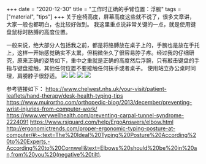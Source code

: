 +++ 
date = "2020-12-30"
title = "工作时正确的手臂位置：浮腕"
tags = ["material", "tips"]
+++
关于座椅高度，屏幕高度这些就不说了，很多文章讲，大家一般也都明白，也比较好做到。
我这里重点说非常关键的一点，就是使用键盘鼠标时胳膊的高度位置。

一般来说，绝大部分人包括我之前，都是将胳膊放在桌子上的，手腕也是放在手托上，这样一开始感觉确实不太累，但稍微坐久了很容易脖子疼。经过我的仔细研究，原来正确的姿势如下，重中之重就是正确的高度然后浮腕，只有敲击键盘的手指与键盘接触，其他任何位置不要接触任何扶手或者桌子。
使用站立办公桌时同理，肩膀脖子很舒适。
![](https://i.imgur.com/Y5JHqmP.png)
![](https://i.imgur.com/gaSwzHe.png)
![](https://i.imgur.com/UyZkgWc.png)
![](https://i.imgur.com/WQiWgAA.png)

参考链接如下：
https://www.chelwest.nhs.uk/your-visit/patient-leaflets/hand-therapy/desk-health-typing-tips
https://www.muirortho.com/orthopedic-blog/2013/december/preventing-wrist-injuries-from-computer-work/
https://www.verywellhealth.com/preventing-carpal-tunnel-syndrome-2224091
https://www.rsiguard.com/help/ErgoAnswers/elbow.html
http://ergonomictrends.com/proper-ergonomic-typing-posture-at-computer/#:~:text=The%20Ideal%20Typing%20Posture%20According%20to%20Experts,-According%20to%20Cornwell&text=Elbows%20should%20be%20in%20an,from%20you%20(negative%20tilt).
